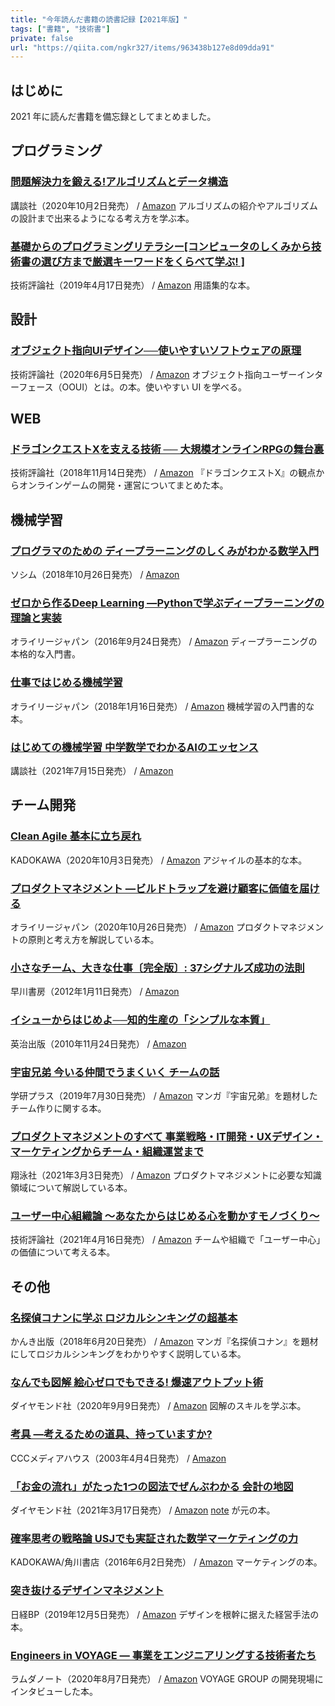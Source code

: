```yaml
---
title: "今年読んだ書籍の読書記録【2021年版】"
tags: ["書籍", "技術書"]
private: false
url: "https://qiita.com/ngkr327/items/963438b127e8d09dda91"
---
```


## はじめに

2021 年に読んだ書籍を備忘録としてまとめました。

## プログラミング

### [問題解決力を鍛える!アルゴリズムとデータ構造](https://bookclub.kodansha.co.jp/product?item=0000275430)

講談社（2020年10月2日発売） / [Amazon](https://www.amazon.co.jp/dp/4065128447)
アルゴリズムの紹介やアルゴリズムの設計まで出来るようになる考え方を学ぶ本。

### [基礎からのプログラミングリテラシー[コンピュータのしくみから技術書の選び方まで厳選キーワードをくらべて学ぶ! ]](https://gihyo.jp/book/2019/978-4-297-10514-3)

技術評論社（2019年4月17日発売） / [Amazon](https://www.amazon.co.jp/dp/4297105144)
用語集的な本。

## 設計

### [オブジェクト指向UIデザイン──使いやすいソフトウェアの原理](https://gihyo.jp/book/2020/978-4-297-11351-3)

技術評論社（2020年6月5日発売） / [Amazon](https://www.amazon.co.jp/dp/4297113511)
オブジェクト指向ユーザーインターフェース（OOUI）とは。の本。使いやすい UI を学べる。

## WEB

### [ドラゴンクエストXを支える技術 ── 大規模オンラインRPGの舞台裏](https://gihyo.jp/book/2018/978-4-297-10174-9)

技術評論社（2018年11月14日発売） / [Amazon](https://www.amazon.co.jp/dp/4297101742)
『ドラゴンクエストX』の観点からオンラインゲームの開発・運営についてまとめた本。

## 機械学習

### [プログラマのための ディープラーニングのしくみがわかる数学入門](https://www.socym.co.jp/book/1179)

ソシム（2018年10月26日発売） / [Amazon](https://www.amazon.co.jp/dp/480261179X)

### [ゼロから作るDeep Learning ―Pythonで学ぶディープラーニングの理論と実装](https://www.oreilly.co.jp/books/9784873117584/)

オライリージャパン（2016年9月24日発売） / [Amazon](https://www.amazon.co.jp/dp/4873117585)
ディープラーニングの本格的な入門書。

### [仕事ではじめる機械学習](https://www.oreilly.co.jp/books/9784873119472/)

オライリージャパン（2018年1月16日発売） / [Amazon](https://www.amazon.co.jp/dp/4873118255)
機械学習の入門書的な本。

### [はじめての機械学習 中学数学でわかるAIのエッセンス](https://bookclub.kodansha.co.jp/product?item=0000353450)

講談社（2021年7月15日発売） / [Amazon](https://www.amazon.co.jp/dp/4065239605)

## チーム開発

### [Clean Agile 基本に立ち戻れ](https://www.kadokawa.co.jp/product/302007001102/)

KADOKAWA（2020年10月3日発売） / [Amazon](https://www.amazon.co.jp/dp/4048930745)
アジャイルの基本的な本。

### [プロダクトマネジメント ―ビルドトラップを避け顧客に価値を届ける](https://www.oreilly.co.jp/books/9784873119250/)

オライリージャパン（2020年10月26日発売） / [Amazon](https://www.amazon.co.jp/dp/4873119251)
プロダクトマネジメントの原則と考え方を解説している本。

### [小さなチーム、大きな仕事〔完全版〕: 37シグナルズ成功の法則](https://www.hayakawa-online.co.jp/shop/shopdetail.html?brandcode=000000013397)

早川書房（2012年1月11日発売） / [Amazon](https://www.amazon.co.jp/dp/415209267X)

### [イシューからはじめよ──知的生産の「シンプルな本質」](http://www.eijipress.co.jp/book/book.php?epcode=2085)

英治出版（2010年11月24日発売） / [Amazon](https://www.amazon.co.jp/dp/4862760856)

### [宇宙兄弟 今いる仲間でうまくいく チームの話](https://hon.gakken.jp/book/1340672200)

学研プラス（2019年7月30日発売） / [Amazon](https://www.amazon.co.jp/dp/4054067220)
マンガ『宇宙兄弟』を題材したチーム作りに関する本。

### [プロダクトマネジメントのすべて 事業戦略・IT開発・UXデザイン・マーケティングからチーム・組織運営まで](https://www.shoeisha.co.jp/book/detail/9784798166391)

翔泳社（2021年3月3日発売） / [Amazon](https://www.amazon.co.jp/dp/4798166391)
プロダクトマネジメントに必要な知識領域について解説している本。

### [ユーザー中心組織論 〜あなたからはじめる心を動かすモノづくり〜](https://gihyo.jp/book/2021/978-4-297-11997-3)

技術評論社（2021年4月16日発売） / [Amazon](https://www.amazon.co.jp/dp/4297119978)
チームや組織で「ユーザー中心」の価値について考える本。

## その他

### [名探偵コナンに学ぶ ロジカルシンキングの超基本](https://kanki-pub.co.jp/pub/book/details/9784761273521)

かんき出版（2018年6月20日発売） / [Amazon](https://www.amazon.co.jp/dp/4761273526)
マンガ『名探偵コナン』を題材にしてロジカルシンキングをわかりやすく説明している本。

### [なんでも図解 絵心ゼロでもできる! 爆速アウトプット術](https://www.diamond.co.jp/book/9784478110249.html)

ダイヤモンド社（2020年9月9日発売） / [Amazon](https://www.amazon.co.jp/dp/4478110247)
図解のスキルを学ぶ本。

### [考具 ―考えるための道具、持っていますか?](http://books.cccmh.co.jp/list/detail/879/)

CCCメディアハウス（2003年4月4日発売） / [Amazon](https://www.amazon.co.jp/dp/4484032058)

### [「お金の流れ」がたった1つの図法でぜんぶわかる 会計の地図](https://www.diamond.co.jp/book/9784478105573.html)

ダイヤモンド社（2021年3月17日発売） / [Amazon](https://www.amazon.co.jp/dp/447810557X)
[note](https://note.com/tck/n/na0f87af89407) が元の本。

### [確率思考の戦略論 USJでも実証された数学マーケティングの力](https://www.kadokawa.co.jp/product/321512000337/)

KADOKAWA/角川書店（2016年6月2日発売） / [Amazon](https://www.amazon.co.jp/dp/4041041422)
マーケティングの本。

### [突き抜けるデザインマネジメント](https://shop.nikkeibp.co.jp/front/commodity/0000/275690/)

日経BP（2019年12月5日発売） / [Amazon](https://www.amazon.co.jp/dp/4296103938)
デザインを根幹に据えた経営手法の本。

### [Engineers in VOYAGE ― 事業をエンジニアリングする技術者たち](https://www.lambdanote.com/collections/engineers-in-voyage)

ラムダノート（2020年8月7日発売） / [Amazon](https://www.amazon.co.jp/dp/4908686092)
VOYAGE GROUP の開発現場にインタビューした本。
